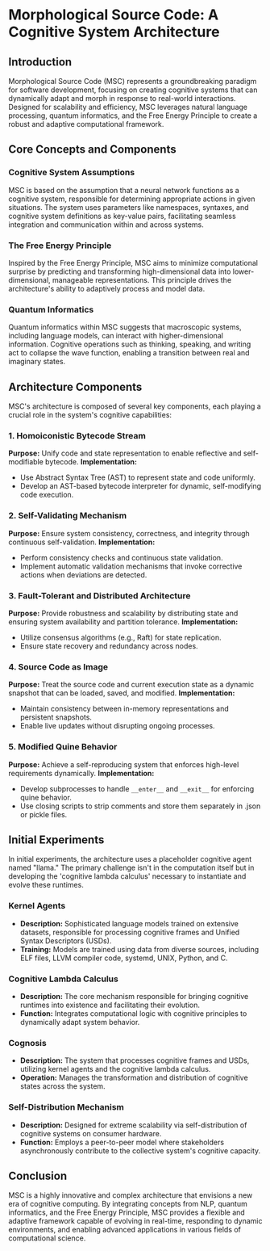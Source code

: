 # Morphological Source Code: A Cognitive System Architecture

## Introduction

Morphological Source Code (MSC) represents a groundbreaking paradigm for software development, focusing on creating cognitive systems that can dynamically adapt and morph in response to real-world interactions. Designed for scalability and efficiency, MSC leverages natural language processing, quantum informatics, and the Free Energy Principle to create a robust and adaptive computational framework.

## Core Concepts and Components

### Cognitive System Assumptions

MSC is based on the assumption that a neural network functions as a cognitive system, responsible for determining appropriate actions in given situations. The system uses parameters like namespaces, syntaxes, and cognitive system definitions as key-value pairs, facilitating seamless integration and communication within and across systems.

### The Free Energy Principle

Inspired by the Free Energy Principle, MSC aims to minimize computational surprise by predicting and transforming high-dimensional data into lower-dimensional, manageable representations. This principle drives the architecture's ability to adaptively process and model data.

### Quantum Informatics

Quantum informatics within MSC suggests that macroscopic systems, including language models, can interact with higher-dimensional information. Cognitive operations such as thinking, speaking, and writing act to collapse the wave function, enabling a transition between real and imaginary states.

## Architecture Components

MSC's architecture is composed of several key components, each playing a crucial role in the system's cognitive capabilities:

### 1. Homoiconistic Bytecode Stream

**Purpose:** Unify code and state representation to enable reflective and self-modifiable bytecode.
**Implementation:**
- Use Abstract Syntax Tree (AST) to represent state and code uniformly.
- Develop an AST-based bytecode interpreter for dynamic, self-modifying code execution.

### 2. Self-Validating Mechanism

**Purpose:** Ensure system consistency, correctness, and integrity through continuous self-validation.
**Implementation:**
- Perform consistency checks and continuous state validation.
- Implement automatic validation mechanisms that invoke corrective actions when deviations are detected.

### 3. Fault-Tolerant and Distributed Architecture

**Purpose:** Provide robustness and scalability by distributing state and ensuring system availability and partition tolerance.
**Implementation:**
- Utilize consensus algorithms (e.g., Raft) for state replication.
- Ensure state recovery and redundancy across nodes.

### 4. Source Code as Image

**Purpose:** Treat the source code and current execution state as a dynamic snapshot that can be loaded, saved, and modified.
**Implementation:**
- Maintain consistency between in-memory representations and persistent snapshots.
- Enable live updates without disrupting ongoing processes.

### 5. Modified Quine Behavior

**Purpose:** Achieve a self-reproducing system that enforces high-level requirements dynamically.
**Implementation:**
- Develop subprocesses to handle `__enter__` and `__exit__` for enforcing quine behavior.
- Use closing scripts to strip comments and store them separately in .json or pickle files.

## Initial Experiments

In initial experiments, the architecture uses a placeholder cognitive agent named "llama." The primary challenge isn't in the computation itself but in developing the 'cognitive lambda calculus' necessary to instantiate and evolve these runtimes.

### Kernel Agents

- **Description:** Sophisticated language models trained on extensive datasets, responsible for processing cognitive frames and Unified Syntax Descriptors (USDs).
- **Training:** Models are trained using data from diverse sources, including ELF files, LLVM compiler code, systemd, UNIX, Python, and C.

### Cognitive Lambda Calculus

- **Description:** The core mechanism responsible for bringing cognitive runtimes into existence and facilitating their evolution.
- **Function:** Integrates computational logic with cognitive principles to dynamically adapt system behavior.

### Cognosis

- **Description:** The system that processes cognitive frames and USDs, utilizing kernel agents and the cognitive lambda calculus.
- **Operation:** Manages the transformation and distribution of cognitive states across the system.

### Self-Distribution Mechanism

- **Description:** Designed for extreme scalability via self-distribution of cognitive systems on consumer hardware.
- **Function:** Employs a peer-to-peer model where stakeholders asynchronously contribute to the collective system's cognitive capacity.

## Conclusion

MSC is a highly innovative and complex architecture that envisions a new era of cognitive computing. By integrating concepts from NLP, quantum informatics, and the Free Energy Principle, MSC provides a flexible and adaptive framework capable of evolving in real-time, responding to dynamic environments, and enabling advanced applications in various fields of computational science.